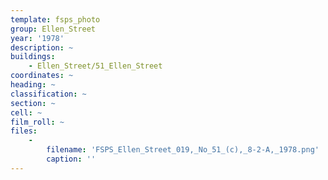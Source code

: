 ```yaml
---
template: fsps_photo
group: Ellen_Street
year: '1978'
description: ~
buildings:
    - Ellen_Street/51_Ellen_Street
coordinates: ~
heading: ~
classification: ~
section: ~
cell: ~
film_roll: ~
files:
    -
        filename: 'FSPS_Ellen_Street_019,_No_51_(c),_8-2-A,_1978.png'
        caption: ''
---
```

